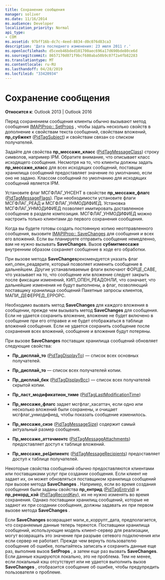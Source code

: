 ```yaml
---
title: Сохранение сообщения
manager: soliver
ms.date: 11/16/2014
ms.audience: Developer
localization_priority: Normal
api_type:
- COM
ms.assetid: 97bff16b-dc7c-4eed-8834-d0c076d83ca3
description: 'Дата последнего изменения: 23 июля 2011 г.'
ms.openlocfilehash: d5ceeb46bded101700aec696a17d690bde80ce6d
ms.sourcegitcommit: 8657170d071f9bcf680aba50b9c07f2a4fb82283
ms.translationtype: MT
ms.contentlocale: ru-RU
ms.lasthandoff: 04/28/2019
ms.locfileid: "33420934"
---
```

# <a name="saving-a-message"></a>Сохранение сообщения

  
  
**Относится к**: Outlook 2013 | Outlook 2016 
  
Перед сохранением сообщения клиенты обычно вызывают метод сообщения [IMAPIProp:: SetProps](imapiprop-setprops.md) , чтобы задать несколько свойств в дополнение к свойствам текста сообщений, свойствам вложений, **пр_субжект** ([PidTagSubject](pidtagsubject-canonical-property.md)) и свойствам связан со списком получателей.
  
Задайте для свойства **пр_мессаже_класс** ([PidTagMessageClass](pidtagmessageclass-canonical-property.md)) строку символов, например IPM. Обратите внимание, что описывает класс исходящего сообщения. Несмотря на то, что клиенты должны задать **пр_мессаже_класс** для всех исходящих сообщений, поставщик хранилища сообщений предоставляет значение по умолчанию, если оно не задано. Классом сообщений по умолчанию для исходящих сообщений является IPM. 
  
Установите флаг МСГФЛАГ_УНСЕНТ в свойстве **пр_мессаже_флагс** ([PidTagMessageFlags](pidtagmessageflags-canonical-property.md)). При необходимости установите флаги МСГФЛАГ_РЕАД и МСГФЛАГ_УНМОДИФИЕД. Установка МСГФЛАГ_УНМОДИФИЕД позволяет имитировать доставленное сообщение в разделе композиция. МСГФЛАГ_УНМОДИФИЕД можно настроить только клиентами до первого сохранения сообщения. 
  
Когда вы будете готовы создать постоянную копию неотправленного сообщения, вызовите [IMAPIProp:: SaveChanges](imapiprop-savechanges.md) для сообщения и всех его вложений. Если вы планируете отправить сообщение немедленно, вам не нужно вызывать **SaveChanges**. Вызов **субмитмессаже** внутренним образом сохраняет сообщение в ходе его обработки. 
  
При вызове метода **SaveChanges**рекомендуется указать флаг кип_опен_реадврите, который позволяет изменить сообщение в дальнейшем. Другие устанавливаемые флаги включают ФОРЦЕ_САВЕ, что указывает на то, что сообщение или вложение следует закрыть после фиксации изменений, КИП_ОПЕН_РЕАДОНЛИ, что означает, что дальнейшие изменения не будут выполнены, а флаг, позволяющий поставщику хранилища сообщений Пакетные запросы клиентов, МАПИ_ДЕФЕРРЕД_ЕРРОРС.
  
Необходимо вызвать метод **SaveChanges** для каждого вложения в сообщении, прежде чем вызывать метод **SaveChanges** для сообщения. Если не удается сохранить вложение, вложение не будет включено в сообщение при его отправке и не будет отображаться в таблице вложений сообщения. Если не удается сохранить сообщение после сохранения всех вложений, сообщение и вложения будут потеряны. 
  
При вызове **SaveChanges** поставщик хранилища сообщений обновляет следующие свойства: 
  
- **Пр_дисплай_то** ([PidTagDisplayTo](pidtagdisplayto-canonical-property.md)) — список всех основных получателей.
    
- **Пр_дисплай_то** — список всех получателей копии. 
    
- **Пр_дисплай_бкк** ([PidTagDisplayBcc](pidtagdisplaybcc-canonical-property.md)) — список всех получателей скрытой копии.
    
- **Пр_ласт_модификатион_тиме** ([PidTagLastModificationTime](pidtaglastmodificationtime-canonical-property.md))
    
- **Пр_мессаже_флагс** задает мсгфлаг_хасаттач, если одно или несколько вложений были сохранены, и очищает мсгфлаг_унмодифиед, чтобы показать сообщение изменилось. 
    
- **Пр_мессаже_сизе** ([PidTagMessageSize](pidtagmessagesize-canonical-property.md)) содержит самый актуальный размер сообщения.
    
- **Пр_мессаже_аттачментс** ([PidTagMessageAttachments](pidtagmessageattachments-canonical-property.md)) предоставляет доступ к таблице вложений.
    
- **Пр_мессаже_реЦипиентс** ([PidTagMessageRecipients](pidtagmessagerecipients-canonical-property.md)) предоставляет доступ к таблице получателей.
    
Некоторые свойства сообщений обычно предоставляются клиентами или поставщиками услуг при создании сообщения. Если клиент не задает их, он может обновляться поставщиком хранилища сообщений при вызове метода **SaveChanges** . Например, если во время создания сообщения были заданы свойства **пр_ентрид** ([PidTagEntryId](pidtagentryid-canonical-property.md)) и **пр_рекорд_кэй** ([PidTagRecordKey](pidtagrecordkey-canonical-property.md)), их не нужно изменять во время сохранения. Однако поставщики хранилищ сообщений, которые не задают их при создании сообщения, должны задавать их при первом вызове метода **SaveChanges** . 
  
Если **SaveChanges** возвращает мапи_е_коррупт_дата, предполагается, что сохраняемые данные теперь теряются. Поставщики хранилища сообщений, использующие модель клиент-сервер для реализации, могут возвращать это значение при разрыве сетевого подключения или если сервер не работает. Прежде чем вернуть пользователю сообщение об ошибке, попытайтесь записать и сохранить данные еще раз, выполнив вызов **SetProps** , а затем еще раз вызвать **SaveChanges**. Если данные кэшируются локально, это не проблема. Тем не менее, если локальный кэш отсутствует или не удается выполнить вызов **SaveChanges** , отобразится сообщение об ошибке, чтобы предупредить пользователя о проблеме. 
  

